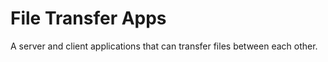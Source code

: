 # File Transfer Apps

A server and client applications that can transfer files between each other.

